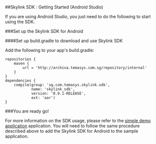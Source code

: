 ##Skylink SDK : Getting Started (Android Studio)

If you are using Android Studio, you just need to do the following to
start using the SDK.

###Set up the Skylink SDK for Android

####Set up build.gradle to download and use Skylink SDK

Add the following to your app's build.gradle:

    repositories {
        maven {
            url = 'http://archiva.temasys.com.sg/repository/internal'
        }
    }
    dependencies {
        compile(group: 'sg.com.temasys.skylink.sdk',
                name: 'skylink_sdk',
                version: '0.9.1-RELEASE',
                ext: 'aar')
    }

###You are ready go!

For more information on the SDK usage, please refer to the [simple demo application](http://cdn.temasys.com.sg/skylink/skylinksdk/android/latest/sample_app.tar.gz)
application. You will need to follow the same procedure described above to add the Skylink SDK for Android to the sample application.

